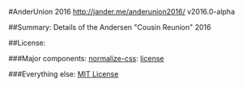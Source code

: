 #AnderUnion 2016 http://jander.me/anderunion2016/
v2016.0-alpha

##Summary:
Details of the Andersen "Cousin Reunion" 2016

##License:

###Major components:
[normalize-css](https://github.com/necolas/normalize.css): [license](https://github.com/necolas/normalize.css/blob/master/LICENSE.md)

###Everything else:
[MIT License](http://opensource.org/licenses/MIT)